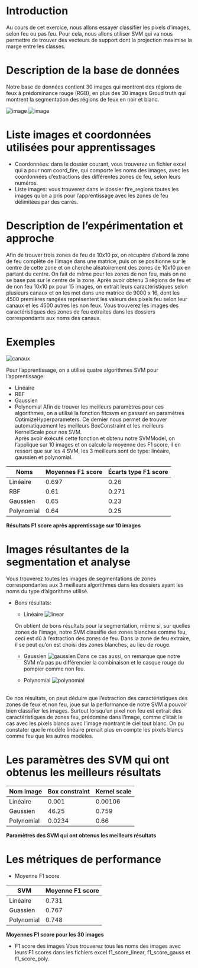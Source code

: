 # Introduction

Au cours de cet exercice, nous allons essayer classifier les pixels d’images, selon feu ou pas feu. Pour cela, nous allons utiliser SVM qui va nous permettre de trouver des vecteurs de support dont la projection maximise la marge entre les classes.

# Description de la base de données

Notre base de données contient 30 images qui montrent des régions de feux à prédominance rouge (RGB), en plus des 30 images Groud truth qui montrent la segmentation des régions de feux en noir et blanc.

![image](https://user-images.githubusercontent.com/26171556/36399211-319cc882-15a1-11e8-9734-afbefbb45389.png)
![image](https://user-images.githubusercontent.com/26171556/36399227-4c2ee2de-15a1-11e8-9211-526b6d41bafa.png)

# Liste images  et coordonnées utilisées pour apprentissages

- Coordonnées: dans le dossier courant, vous trouverez un fichier excel qui a pour nom coord_fire, qui comporte les noms des images, avec les coordonnées d’extractions des différentes zones de feu, selon leurs numéros. 
- Liste images: vous trouverez dans le dossier fire_regions toutes les images qu’on a pris pour l’apprentissage avec les zones de feu délimitées par des carrés.

# Description de l’expérimentation et approche

Afin de trouver trois zones de feu de 10x10 px, on récupère d’abord la zone de feu complète de l’image dans une matrice, puis on se positionne sur le centre de cette zone et on cherche aléatoirement des zones de 10x10 px en  partant du centre.
On fait de même pour les zones de non feu, mais on ne se base pas sur le centre de la zone.
Après avoir obtenu 3 régions de feu et de non feu 10x10 px pour 15 images, on extrait leurs caractéristiques selon plusieurs canaux et on les met dans une matrice de 9000 x 16, dont les 4500 premières rangées représentent les valeurs  des pixels feu selon leur canaux et les 4500 autres les non feux. Vous trouverez les images des caractéristiques des zones de feu extraites dans les dossiers correspondants aux noms des canaux.

# Exemples

![canaux](https://user-images.githubusercontent.com/26171556/36399470-68d341ae-15a2-11e8-8b1b-e104d1dbbf43.png)

Pour l’apprentissage, on a utilisé quatre algorithmes SVM pour l’apprentissage:
- Linéaire
- RBF
- Gaussien
- Polynomial
Afin de trouver les meilleurs paramètres pour ces algorithmes, on a utilisé la fonction fitcsvm en passant en paramètres OptimizeHyperparameters. Ce dernier nous permet de trouver automatiquement les meilleurs BoxConstraint et les meilleurs KernelScale pour nos SVM.
<br /> Après avoir éxécuté cette fonction  et obtenu notre SVMModel, on l’applique sur 10 images et on calcule la moyenne des F1 score, il en ressort que  sur les 4 SVM, les 3 meilleurs sont de type: linéaire, gaussien et polynomial.

Noms | Moyennes   F1 score | Écarts   type F1 score
-- | -- | --
Linéaire | 0.697 | 0.26
RBF | 0.61 | 0.271
Gaussien | 0.65 | 0.23
Polynomial | 0.64 | 0.25

**Résultats F1 score après apprentissage sur 10 images**

# Images résultantes de la segmentation et analyse

Vous trouverez toutes les images de segmentations de zones correspondantes aux 3 meilleurs algorithmes dans les dossiers ayant les noms du type d’algorithme utilisé.
- Bons résultats:
  - Linéaire
  ![linear](https://user-images.githubusercontent.com/26171556/36399803-f3f802d2-15a3-11e8-9a30-93d8802ecb2e.png)
  
  On obtient de bons résultats pour la segmentation, même si, sur quelles zones de l’image, notre SVM classifie des zones blanches comme feu, ceci est dû à l’extraction des zones de feu. Dans la zone de feu extraire, il se peut qu’on est choisi des zones blanches, au lieu de rouge.

  - Gaussien
  ![gaussien](https://user-images.githubusercontent.com/26171556/36399935-89be7a44-15a4-11e8-84c3-452a9bbb46de.png)
Dans ce cas aussi, on remarque que notre SVM n’a pas pu différencier la combinaison et le casque rouge du pompier comme non feu.

  - Polynomial
  ![polynomial](https://user-images.githubusercontent.com/26171556/36400046-042adf20-15a5-11e8-96fd-8f511a1a2f66.png)
<br />
De nos résultats, on peut déduire que l’extraction des caractéristiques des zones de feux et non feu, joue sur la performance de notre SVM a pouvoir bien classifier les images. Surtout lorsqu’un pixel non feu est extrait des caractéristiques de zones feu, prédomine dans l’image, comme c’était le cas avec les pixels blancs avec l’image montrant le ciel tout blanc.
On pu constater que le modèle linéaire prenait plus en compte les pixels blancs comme feu que les autres modèles.

# Les paramètres des SVM qui ont obtenus les meilleurs résultats

Nom   image | Box   constraint | Kernel scale
-- | -- | --
Linéaire | 0.001 | 0.00106
Gaussien | 46.25 | 0.759
Polynomial | 0.0234 | 0.66

**Paramètres des SVM qui ont obtenus les meilleurs résultats**

# Les métriques de performance
- Moyenne F1 score

SVM | Moyenne   F1 score
-- | --
Linéaire | 0.731
Guassien | 0.767
Polynomial | 0.748

**Moyennes F1 score pour les 30 images**

- F1 score des images
	Vous trouverez tous les noms des  images avec leurs F1 scores dans les 	fichiers excel f1_score_linear, f1_score_gauss et f1_score_poly.

